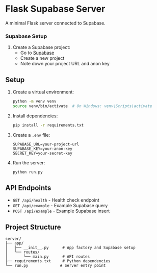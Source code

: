 # Flask Supabase Server

A minimal Flask server connected to Supabase.

### Supabase Setup

1. Create a Supabase project:
   - Go to [Supabase](https://supabase.com)
   - Create a new project
   - Note down your project URL and anon key
  

## Setup
1. Create a virtual environment:
   ```bash
   python -m venv venv
   source venv/bin/activate  # On Windows: venv\Scripts\activate
   ```

2. Install dependencies:
   ```bash
   pip install -r requirements.txt
   ```

3. Create a `.env` file:
   ```
   SUPABASE_URL=your-project-url
   SUPABASE_KEY=your-anon-key
   SECRET_KEY=your-secret-key
   ```

4. Run the server:
   ```bash
   python run.py
   ```

## API Endpoints

- `GET /api/health` - Health check endpoint
- `GET /api/example` - Example Supabase query
- `POST /api/example` - Example Supabase insert

## Project Structure

```
server/
├── app/
│   ├── __init__.py      # App factory and Supabase setup
│   └── routes/
│       └── main.py      # API routes
├── requirements.txt     # Python dependencies
└── run.py              # Server entry point
``` 
